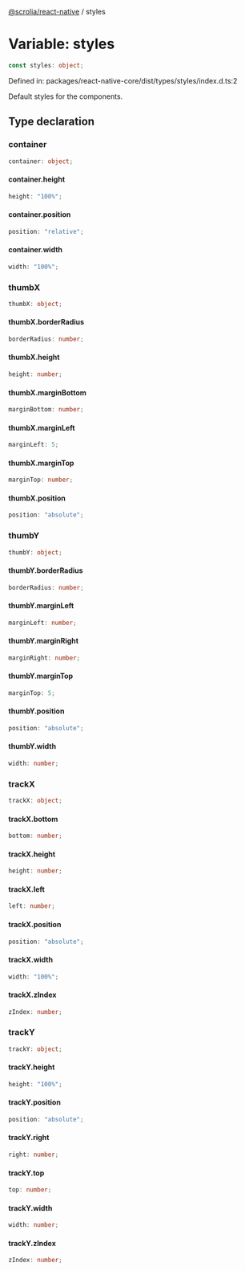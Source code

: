 [@scrolia/react-native](../README.md) / styles

# Variable: styles

```ts
const styles: object;
```

Defined in: packages/react-native-core/dist/types/styles/index.d.ts:2

Default styles for the components.

## Type declaration

### container

```ts
container: object;
```

#### container.height

```ts
height: "100%";
```

#### container.position

```ts
position: "relative";
```

#### container.width

```ts
width: "100%";
```

### thumbX

```ts
thumbX: object;
```

#### thumbX.borderRadius

```ts
borderRadius: number;
```

#### thumbX.height

```ts
height: number;
```

#### thumbX.marginBottom

```ts
marginBottom: number;
```

#### thumbX.marginLeft

```ts
marginLeft: 5;
```

#### thumbX.marginTop

```ts
marginTop: number;
```

#### thumbX.position

```ts
position: "absolute";
```

### thumbY

```ts
thumbY: object;
```

#### thumbY.borderRadius

```ts
borderRadius: number;
```

#### thumbY.marginLeft

```ts
marginLeft: number;
```

#### thumbY.marginRight

```ts
marginRight: number;
```

#### thumbY.marginTop

```ts
marginTop: 5;
```

#### thumbY.position

```ts
position: "absolute";
```

#### thumbY.width

```ts
width: number;
```

### trackX

```ts
trackX: object;
```

#### trackX.bottom

```ts
bottom: number;
```

#### trackX.height

```ts
height: number;
```

#### trackX.left

```ts
left: number;
```

#### trackX.position

```ts
position: "absolute";
```

#### trackX.width

```ts
width: "100%";
```

#### trackX.zIndex

```ts
zIndex: number;
```

### trackY

```ts
trackY: object;
```

#### trackY.height

```ts
height: "100%";
```

#### trackY.position

```ts
position: "absolute";
```

#### trackY.right

```ts
right: number;
```

#### trackY.top

```ts
top: number;
```

#### trackY.width

```ts
width: number;
```

#### trackY.zIndex

```ts
zIndex: number;
```
